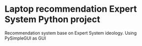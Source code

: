 # Laptop recommendation Expert System Python project
Recommendation system base on Expert System ideology. Using PySimpleGUI as GUI
